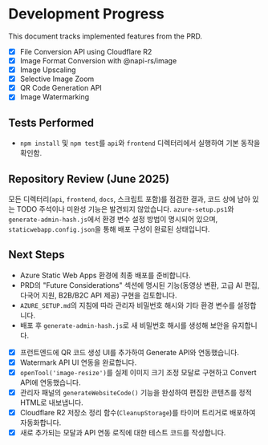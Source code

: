 # Development Progress

This document tracks implemented features from the PRD.

- [x] File Conversion API using Cloudflare R2
- [x] Image Format Conversion with @napi-rs/image
- [x] Image Upscaling
- [x] Selective Image Zoom
- [x] QR Code Generation API
- [x] Image Watermarking

## Tests Performed
- `npm install` 및 `npm test`를 `api`와 `frontend` 디렉터리에서 실행하여 기본 동작을 확인함.

## Repository Review (June 2025)
모든 디렉터리(`api`, `frontend`, `docs`, 스크립트 포함)를 점검한 결과, 코드 상에 남아 있는 TODO 주석이나 미완성 기능은 발견되지 않았습니다. `azure-setup.ps1`와 `generate-admin-hash.js`에서 환경 변수 설정 방법이 명시되어 있으며, `staticwebapp.config.json`을 통해 배포 구성이 완료된 상태입니다.

## Next Steps
- Azure Static Web Apps 환경에 최종 배포를 준비합니다.
- PRD의 "Future Considerations" 섹션에 명시된 기능(동영상 변환, 고급 AI 편집, 다국어 지원, B2B/B2C API 제공) 구현을 검토합니다.
- `AZURE_SETUP.md`의 지침에 따라 관리자 비밀번호 해시와 기타 환경 변수를 설정합니다.
- 배포 후 `generate-admin-hash.js`로 새 비밀번호 해시를 생성해 보안을 유지합니다.
- [x] 프런트엔드에 QR 코드 생성 UI를 추가하여 Generate API와 연동했습니다.
- [x] Watermark API UI 연동을 완료합니다.
- [x] `openTool('image-resize')`를 실제 이미지 크기 조정 모달로 구현하고 Convert API에 연동했습니다.
- [x] 관리자 패널의 `generateWebsiteCode()` 기능을 완성하여 편집한 콘텐츠를 정적 HTML로 내보냅니다.
- [x] Cloudflare R2 저장소 정리 함수(`CleanupStorage`)를 타이머 트리거로 배포하여 자동화합니다.
- [x] 새로 추가되는 모달과 API 연동 로직에 대한 테스트 코드를 작성합니다.